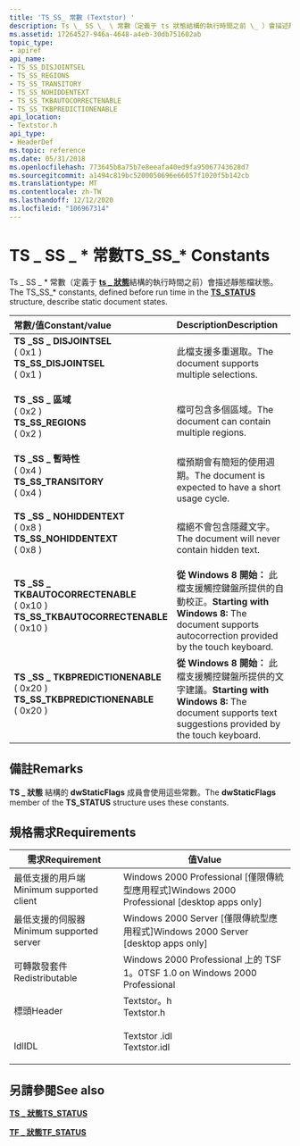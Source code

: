 ```yaml
---
title: 'TS_SS_ 常數 (Textstor) '
description: Ts \_ SS \_ \ 常數（定義于 ts 狀態結構的執行時間之前 \_ ）會描述靜態檔狀態。
ms.assetid: 17264527-946a-4648-a4eb-30db751602ab
topic_type:
- apiref
api_name:
- TS_SS_DISJOINTSEL
- TS_SS_REGIONS
- TS_SS_TRANSITORY
- TS_SS_NOHIDDENTEXT
- TS_SS_TKBAUTOCORRECTENABLE
- TS_SS_TKBPREDICTIONENABLE
api_location:
- Textstor.h
api_type:
- HeaderDef
ms.topic: reference
ms.date: 05/31/2018
ms.openlocfilehash: 773645b8a75b7e8eeafa40ed9fa95067743628d7
ms.sourcegitcommit: a1494c819bc5200050696e66057f1020f5b142cb
ms.translationtype: MT
ms.contentlocale: zh-TW
ms.lasthandoff: 12/12/2020
ms.locfileid: "106967314"
---
```

# <a name="ts_ss_-constants"></a><span data-ttu-id="e620c-103">TS \_ SS \_ \* 常數</span><span class="sxs-lookup"><span data-stu-id="e620c-103">TS\_SS\_\* Constants</span></span>

<span data-ttu-id="e620c-104">Ts \_ SS \_ \* 常數（定義于 [**ts \_ 狀態**](/windows/desktop/api/Textstor/ns-textstor-ts_status)結構的執行時間之前）會描述靜態檔狀態。</span><span class="sxs-lookup"><span data-stu-id="e620c-104">The TS\_SS\_\* constants, defined before run time in the [**TS\_STATUS**](/windows/desktop/api/Textstor/ns-textstor-ts_status) structure, describe static document states.</span></span>



| <span data-ttu-id="e620c-105">常數/值</span><span class="sxs-lookup"><span data-stu-id="e620c-105">Constant/value</span></span>                                                                                                                                                                                                                                                      | <span data-ttu-id="e620c-106">Description</span><span class="sxs-lookup"><span data-stu-id="e620c-106">Description</span></span>                                                                                                    |
|:--------------------------------------------------------------------------------------------------------------------------------------------------------------------------------------------------------------------------------------------------------------------|:---------------------------------------------------------------------------------------------------------------|
| <span id="TS_SS_DISJOINTSEL"></span><span id="ts_ss_disjointsel"></span><dl> <span data-ttu-id="e620c-107"><dt>**TS \_SS \_ DISJOINTSEL**</dt> <dt> ( 0x1 )</dt></span><span class="sxs-lookup"><span data-stu-id="e620c-107"><dt>**TS\_SS\_DISJOINTSEL**</dt> <dt>( 0x1 )</dt></span></span> </dl>                             | <span data-ttu-id="e620c-108">此檔支援多重選取。</span><span class="sxs-lookup"><span data-stu-id="e620c-108">The document supports multiple selections.</span></span><br/>                                                          |
| <span id="TS_SS_REGIONS"></span><span id="ts_ss_regions"></span><dl> <span data-ttu-id="e620c-109"><dt>**TS \_SS \_ 區域**</dt> <dt> ( 0x2 )</dt></span><span class="sxs-lookup"><span data-stu-id="e620c-109"><dt>**TS\_SS\_REGIONS**</dt> <dt>( 0x2 )</dt></span></span> </dl>                                         | <span data-ttu-id="e620c-110">檔可包含多個區域。</span><span class="sxs-lookup"><span data-stu-id="e620c-110">The document can contain multiple regions.</span></span><br/>                                                          |
| <span id="TS_SS_TRANSITORY"></span><span id="ts_ss_transitory"></span><dl> <span data-ttu-id="e620c-111"><dt>**TS \_SS \_ 暫時性**</dt> <dt> ( 0x4 )</dt></span><span class="sxs-lookup"><span data-stu-id="e620c-111"><dt>**TS\_SS\_TRANSITORY**</dt> <dt>( 0x4 )</dt></span></span> </dl>                                | <span data-ttu-id="e620c-112">檔預期會有簡短的使用週期。</span><span class="sxs-lookup"><span data-stu-id="e620c-112">The document is expected to have a short usage cycle.</span></span><br/>                                               |
| <span id="TS_SS_NOHIDDENTEXT"></span><span id="ts_ss_nohiddentext"></span><dl> <span data-ttu-id="e620c-113"><dt>**TS \_SS \_ NOHIDDENTEXT**</dt> <dt> ( 0x8 )</dt></span><span class="sxs-lookup"><span data-stu-id="e620c-113"><dt>**TS\_SS\_NOHIDDENTEXT**</dt> <dt>( 0x8 )</dt></span></span> </dl>                          | <span data-ttu-id="e620c-114">檔絕不會包含隱藏文字。</span><span class="sxs-lookup"><span data-stu-id="e620c-114">The document will never contain hidden text.</span></span><br/>                                                        |
| <span id="TS_SS_TKBAUTOCORRECTENABLE"></span><span id="ts_ss_tkbautocorrectenable"></span><dl> <span data-ttu-id="e620c-115"><dt>**TS \_SS \_ TKBAUTOCORRECTENABLE**</dt> <dt> ( 0x10 )</dt></span><span class="sxs-lookup"><span data-stu-id="e620c-115"><dt>**TS\_SS\_TKBAUTOCORRECTENABLE**</dt> <dt>( 0x10 )</dt></span></span> </dl> | <span data-ttu-id="e620c-116">**從 Windows 8 開始：** 此檔支援觸控鍵盤所提供的自動校正。</span><span class="sxs-lookup"><span data-stu-id="e620c-116">**Starting with Windows 8:** The document supports autocorrection provided by the touch keyboard.</span></span><br/>   |
| <span id="TS_SS_TKBPREDICTIONENABLE"></span><span id="ts_ss_tkbpredictionenable"></span><dl> <span data-ttu-id="e620c-117"><dt>**TS \_SS \_ TKBPREDICTIONENABLE**</dt> <dt> ( 0x20 )</dt></span><span class="sxs-lookup"><span data-stu-id="e620c-117"><dt>**TS\_SS\_TKBPREDICTIONENABLE**</dt> <dt>( 0x20 )</dt></span></span> </dl>    | <span data-ttu-id="e620c-118">**從 Windows 8 開始：** 此檔支援觸控鍵盤所提供的文字建議。</span><span class="sxs-lookup"><span data-stu-id="e620c-118">**Starting with Windows 8:** The document supports text suggestions provided by the touch keyboard.</span></span><br/> |



## <a name="remarks"></a><span data-ttu-id="e620c-119">備註</span><span class="sxs-lookup"><span data-stu-id="e620c-119">Remarks</span></span>

<span data-ttu-id="e620c-120">**TS \_ 狀態** 結構的 **dwStaticFlags** 成員會使用這些常數。</span><span class="sxs-lookup"><span data-stu-id="e620c-120">The **dwStaticFlags** member of the **TS\_STATUS** structure uses these constants.</span></span>

## <a name="requirements"></a><span data-ttu-id="e620c-121">規格需求</span><span class="sxs-lookup"><span data-stu-id="e620c-121">Requirements</span></span>



| <span data-ttu-id="e620c-122">需求</span><span class="sxs-lookup"><span data-stu-id="e620c-122">Requirement</span></span> | <span data-ttu-id="e620c-123">值</span><span class="sxs-lookup"><span data-stu-id="e620c-123">Value</span></span> |
|-------------------------------------|-----------------------------------------------------------------------------------------|
| <span data-ttu-id="e620c-124">最低支援的用戶端</span><span class="sxs-lookup"><span data-stu-id="e620c-124">Minimum supported client</span></span><br/> | <span data-ttu-id="e620c-125">Windows 2000 Professional \[僅限傳統型應用程式\]</span><span class="sxs-lookup"><span data-stu-id="e620c-125">Windows 2000 Professional \[desktop apps only\]</span></span><br/>                              |
| <span data-ttu-id="e620c-126">最低支援的伺服器</span><span class="sxs-lookup"><span data-stu-id="e620c-126">Minimum supported server</span></span><br/> | <span data-ttu-id="e620c-127">Windows 2000 Server \[僅限傳統型應用程式\]</span><span class="sxs-lookup"><span data-stu-id="e620c-127">Windows 2000 Server \[desktop apps only\]</span></span><br/>                                    |
| <span data-ttu-id="e620c-128">可轉散發套件</span><span class="sxs-lookup"><span data-stu-id="e620c-128">Redistributable</span></span><br/>          | <span data-ttu-id="e620c-129">Windows 2000 Professional 上的 TSF 1。0</span><span class="sxs-lookup"><span data-stu-id="e620c-129">TSF 1.0 on Windows 2000 Professional</span></span><br/>                                         |
| <span data-ttu-id="e620c-130">標頭</span><span class="sxs-lookup"><span data-stu-id="e620c-130">Header</span></span><br/>                   | <dl> <span data-ttu-id="e620c-131"><dt>Textstor。h</dt></span><span class="sxs-lookup"><span data-stu-id="e620c-131"><dt>Textstor.h</dt></span></span> </dl>   |
| <span data-ttu-id="e620c-132">Idl</span><span class="sxs-lookup"><span data-stu-id="e620c-132">IDL</span></span><br/>                      | <dl> <span data-ttu-id="e620c-133"><dt>Textstor .idl</dt></span><span class="sxs-lookup"><span data-stu-id="e620c-133"><dt>Textstor.idl</dt></span></span> </dl> |



## <a name="see-also"></a><span data-ttu-id="e620c-134">另請參閱</span><span class="sxs-lookup"><span data-stu-id="e620c-134">See also</span></span>

<dl> <dt>

[<span data-ttu-id="e620c-135">**TS \_ 狀態**</span><span class="sxs-lookup"><span data-stu-id="e620c-135">**TS\_STATUS**</span></span>](/windows/desktop/api/Textstor/ns-textstor-ts_status)
</dt> <dt>

<span data-ttu-id="e620c-136">[**TF \_ 狀態**](/previous-versions/windows/desktop/legacy/ms629192(v=vs.85))</span><span class="sxs-lookup"><span data-stu-id="e620c-136">[**TF\_STATUS**](/previous-versions/windows/desktop/legacy/ms629192(v=vs.85))</span></span>
</dt> </dl>

 

